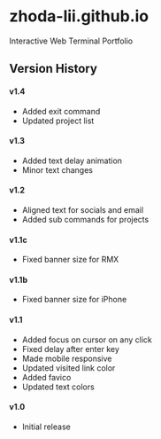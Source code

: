 # zhoda-lii.github.io

Interactive Web Terminal Portfolio

## Version History

#### v1.4
- Added exit command 
- Updated project list 

#### v1.3
- Added text delay animation 
- Minor text changes

#### v1.2
- Aligned text for socials and email
- Added sub commands for projects

#### v1.1c
- Fixed banner size for RMX

#### v1.1b
- Fixed banner size for iPhone

#### v1.1
- Added focus on cursor on any click
- Fixed delay after enter key
- Made mobile responsive
- Updated visited link color
- Added favico
- Updated text colors

#### v1.0
- Initial release
